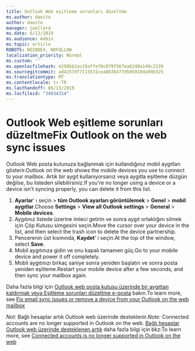 ```yaml
---
title: Outlook Web eşitleme sorunları düzeltme
ms.author: daeite
author: daeite
manager: joallard
ms.date: 6/13/2019
ms.audience: Admin
ms.topic: article
ROBOTS: NOINDEX, NOFOLLOW
localization_priority: Normal
ms.custom: ''
ms.openlocfilehash: 4298bb2ac29affef0c879f567ea62d0a149c2139
ms.sourcegitcommit: ad4257df7113531cea883b477d505918da99b325
ms.translationtype: MT
ms.contentlocale: tr-TR
ms.lasthandoff: 06/13/2019
ms.locfileid: "34934314"
---
```

# <a name="fix-outlook-on-the-web-sync-issues"></a><span data-ttu-id="e4c8b-102">Outlook Web eşitleme sorunları düzeltme</span><span class="sxs-lookup"><span data-stu-id="e4c8b-102">Fix Outlook on the web sync issues</span></span>

<span data-ttu-id="e4c8b-103">Outlook Web posta kutunuza bağlanmak için kullandığınız mobil aygıtları gösterir.</span><span class="sxs-lookup"><span data-stu-id="e4c8b-103">Outlook on the web shows the mobile devices you use to connect to your mailbox.</span></span> <span data-ttu-id="e4c8b-104">Artık bir aygıt kullanıyorsanız veya aygıtla eşitleme düzgün değilse, bu listeden silebilirsiniz.</span><span class="sxs-lookup"><span data-stu-id="e4c8b-104">If you're no longer using a device or a device isn't syncing properly, you can delete it from this list.</span></span>

1. <span data-ttu-id="e4c8b-105">**Ayarlar**' ı seçin > **tüm Outlook ayarları görüntülemek** > **Genel** > **mobil aygıtlar**.</span><span class="sxs-lookup"><span data-stu-id="e4c8b-105">Choose **Settings** > **View all Outlook settings** > **General** > **Mobile devices**.</span></span>
1. <span data-ttu-id="e4c8b-106">Aygıtınız listede üzerine imleci getirin ve sonra aygıt ortaklığını silmek için Çöp Kutusu simgesini seçin.</span><span class="sxs-lookup"><span data-stu-id="e4c8b-106">Move the cursor over your device in the list, and then select the trash icon to delete the device partnership.</span></span>
1. <span data-ttu-id="e4c8b-107">Pencerenin üst kısmında, **Kaydet**' i seçin.</span><span class="sxs-lookup"><span data-stu-id="e4c8b-107">At the top of the window, select **Save**.</span></span>
1. <span data-ttu-id="e4c8b-108">Mobil aygıtınıza gidin ve onu kapalı tamamen güç.</span><span class="sxs-lookup"><span data-stu-id="e4c8b-108">Go to your mobile device and power it off completely.</span></span>
1. <span data-ttu-id="e4c8b-109">Mobil aygıtınızı birkaç saniye sonra yeniden başlatın ve sonra posta yeniden eşitleme.</span><span class="sxs-lookup"><span data-stu-id="e4c8b-109">Restart your mobile device after a few seconds, and then sync your mailbox again.</span></span>

<span data-ttu-id="e4c8b-110">Daha fazla bilgi için [Outlook web posta kutusu üzerinde bir aygıttan kaldırmak veya Eşitleme sorunları düzeltme e-posta](https://support.office.com/article/775ed31c-05bd-4ee4-b1b3-33fad7b5b992) bakın.</span><span class="sxs-lookup"><span data-stu-id="e4c8b-110">To learn more, see [Fix email sync issues or remove a device from your Outlook on the web mailbox](https://support.office.com/article/775ed31c-05bd-4ee4-b1b3-33fad7b5b992)</span></span>

<span data-ttu-id="e4c8b-111">*Not:* Bağlı hesaplar artık Outlook web üzerinde desteklenir.</span><span class="sxs-lookup"><span data-stu-id="e4c8b-111">*Note:* Connected accounts are no longer supported in Outlook on the web.</span></span> <span data-ttu-id="e4c8b-112">[Bağlı hesaplar Outlook web üzerinde desteklenen artık](https://support.office.com/article/5cc526bf-e928-4a99-8b9f-5e089df7d887) daha fazla bilgi için bkz:</span><span class="sxs-lookup"><span data-stu-id="e4c8b-112">To learn more, see [Connected accounts is no longer supported in Outlook on the web](https://support.office.com/article/5cc526bf-e928-4a99-8b9f-5e089df7d887)</span></span>
